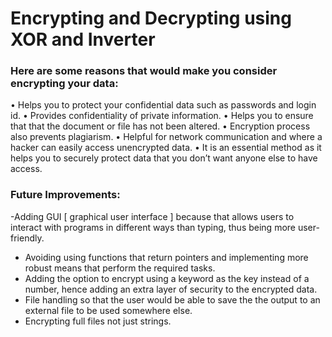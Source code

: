 # Encrypting and Decrypting using XOR and Inverter
### Here are some reasons that would make you consider encrypting your data:
• Helps you to protect your confidential data such as passwords and login id.
• Provides confidentiality of private information.
• Helps you to ensure that that the document or file has not been altered.
• Encryption process also prevents plagiarism.
• Helpful for network communication and where a hacker can easily access unencrypted data.
• It is an essential method as it helps you to securely protect data that you don’t want anyone else to have access.
 
### Future Improvements: 

-Adding GUI [ graphical user interface ] because that allows users to interact with programs in different ways than typing, thus being more user-friendly.
- Avoiding using functions that return pointers and implementing more robust means that perform the required tasks.
- Adding the option to encrypt using a keyword as the key instead of a number, hence adding an extra layer of security to the encrypted data.
- File handling so that the user would be able to save the the output to an external file to be used somewhere else.
- Encrypting full files not just strings.
  
